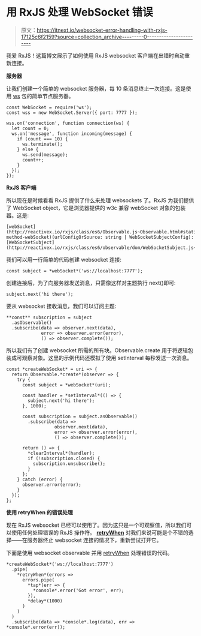 # 用 RxJS 处理 WebSocket 错误

> 原文：<https://itnext.io/websocket-error-handling-with-rxjs-17125c6f2159?source=collection_archive---------0----------------------->

我爱 RxJS！这篇博文展示了如何使用 RxJS websocket 客户端在出错时自动重新连接。

**服务器**

让我们创建一个简单的 websocket 服务器，每 10 条消息终止一次连接。这是使用 [ws](https://github.com/websockets/ws) 包的简单节点服务器。

```
const WebSocket = require('ws');
const wss = new WebSocket.Server({ port: 7777 });

wss.on('connection', function connection(ws) {
  let count = 0;
  ws.on('message', function incoming(message) {
    if (count === 10) {
      ws.terminate();
    } else {
      ws.send(message);
      count++;
    }
  });
});
```

**RxJS 客户端**

所以现在是时候看看 RxJS 提供了什么来处理 websockets 了。RxJS 为我们提供了 WebSocket object，它是浏览器提供的 w3c 兼容 webSocket 对象的包装器。这是:

```
[webSocket](http://reactivex.io/rxjs/class/es6/Observable.js~Observable.html#static-method-webSocket)(urlConfigOrSource: string | WebSocketSubjectConfig): [WebSocketSubject](http://reactivex.io/rxjs/class/es6/observable/dom/WebSocketSubject.js~WebSocketSubject.html)
```

我们可以用一行简单的代码创建 websocket 连接:

```
const subject = *webSocket*('ws://localhost:7777');
```

创建连接后，为了向服务器发送消息，只需像这样对主题执行 next()即可:

```
subject.next('hi there');
```

要从 websocket 接收消息，我们可以订阅主题:

```
**const** subscription = subject
  .asObservable()
  .subscribe(data => observer.next(data), 
             error => observer.error(error), 
             () => observer.complete());
```

所以我们有了创建 websocket 所需的所有块。Observable.create 用于将逻辑包装成可观察对象。这里的示例代码还模拟了使用 setInterval 每秒发送一次消息。

```
const *createWebSocket* = uri => {
  return Observable.*create*(observer => {
    try {
      const subject = *webSocket*(uri);

      const handler = *setInterval*(() => {
        subject.next('hi there');
      }, 1000);

      const subscription = subject.asObservable()
        .subscribe(data => 
                  observer.next(data), 
                  error => observer.error(error), 
                  () => observer.complete());

      return () => {
        *clearInterval*(handler);
        if (!subscription.closed) {
          subscription.unsubscribe();
        }
      };
    } catch (error) {
      observer.error(error);
    }
  });
};
```

**使用 retryWhen 的错误处理**

现在 RxJS websocket 已经可以使用了。因为这只是一个可观察值，所以我们可以使用任何处理错误的 RxJS 操作符。 [**retryWhen**](https://www.learnrxjs.io/operators/error_handling/retrywhen.html) 对我们来说可能是个不错的选择——在服务器终止 websocket 连接的情况下，重新尝试打开它。

下面是使用 websocket observable 并用 [retryWhen](https://www.learnrxjs.io/operators/error_handling/retrywhen.html) 处理错误的代码。

```
*createWebSocket*('ws://localhost:7777')
  .pipe(
    *retryWhen*(errors =>
      errors.pipe(
        *tap*(err => {
          *console*.error('Got error', err);
        }),
        *delay*(1000)
      )
    )
  )
  .subscribe(data => *console*.log(data), err => *console*.error(err));
```